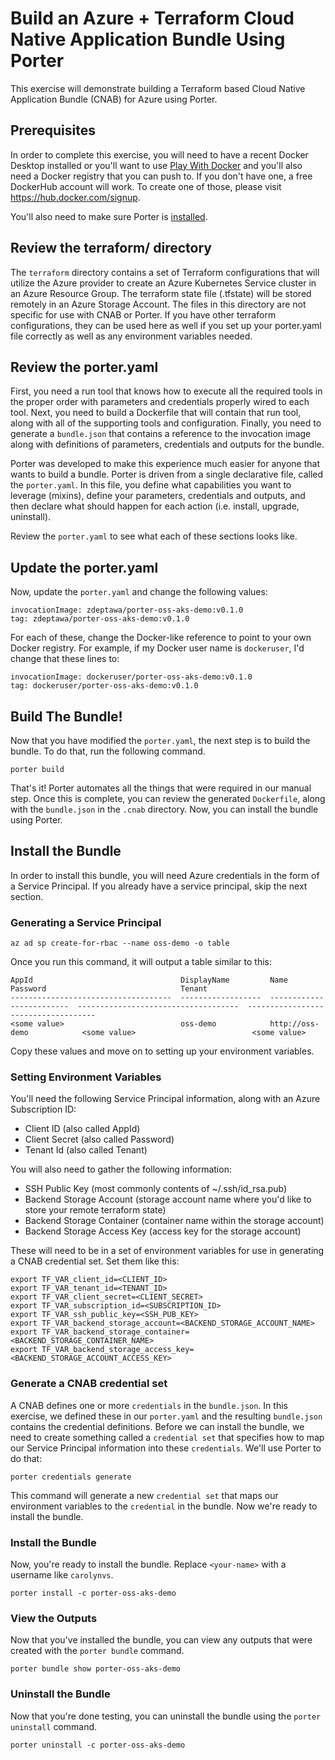 # Build an Azure + Terraform Cloud Native Application Bundle Using Porter

This exercise will demonstrate building a Terraform based Cloud Native Application Bundle (CNAB) for Azure using Porter.

## Prerequisites

In order to complete this exercise, you will need to have a recent Docker Desktop installed or you'll want to use [Play With Docker](https://labs.play-with-docker.com/) and you'll also need a Docker registry that you can push to. If you don't have one, a free DockerHub account will work. To create one of those, please visit https://hub.docker.com/signup.

You'll also need to make sure Porter is [installed](https://porter.sh/install/).

## Review the terraform/ directory

The `terraform` directory contains a set of Terraform configurations that will utilize the Azure provider to create an Azure Kubernetes Service cluster in an Azure Resource Group. The terraform state file (.tfstate) will be stored remotely in an Azure Storage Account. The files in this directory are not specific for use with CNAB or Porter. If you have other terraform configurations, they can be used here as well if you set up your porter.yaml file correctly as well as any environment variables needed.

## Review the porter.yaml

First, you need a run tool that knows how to execute all the required tools in the proper order with parameters and credentials properly wired to each tool. Next, you need to build a Dockerfile that will contain that run tool, along with all of the supporting tools and configuration. Finally, you need to generate a `bundle.json` that contains a reference to the invocation image along with definitions of parameters, credentials and outputs for the bundle.

Porter was developed to make this experience much easier for anyone that wants to build a bundle. Porter is driven from a single declarative file, called the `porter.yaml`. In this file, you define what capabilities you want to leverage (mixins), define your parameters, credentials and outputs, and then declare what should happen for each action (i.e. install, upgrade, uninstall).

Review the `porter.yaml` to see what each of these sections looks like.

## Update the porter.yaml

Now, update the `porter.yaml` and change the following values:

```
invocationImage: zdeptawa/porter-oss-aks-demo:v0.1.0
tag: zdeptawa/porter-oss-aks-demo:v0.1.0
```

For each of these, change the Docker-like reference to point to your own Docker registry. For example, if my Docker user name is `dockeruser`, I'd change that these lines to:

```
invocationImage: dockeruser/porter-oss-aks-demo:v0.1.0
tag: dockeruser/porter-oss-aks-demo:v0.1.0
```

## Build The Bundle!

Now that you have modified the `porter.yaml`, the next step is to build the bundle. To do that, run the following command.

```
porter build
```

That's it! Porter automates all the things that were required in our manual step. Once this is complete, you can review the generated `Dockerfile`, along with the `bundle.json` in the `.cnab` directory. Now, you can install the bundle using Porter.

## Install the Bundle

In order to install this bundle, you will need Azure credentials in the form of a Service Principal. If you already have a service principal, skip the next section.

### Generating a Service Principal

```
az ad sp create-for-rbac --name oss-demo -o table
```

Once you run this command, it will output a table similar to this:

```
AppId                                 DisplayName         Name                       Password                              Tenant
------------------------------------  ------------------  -------------------------  ------------------------------------  ------------------------------------
<some value>                          oss-demo            http://oss-demo            <some value>                          <some value>
```

Copy these values and move on to setting up your environment variables.

### Setting Environment Variables

You'll need the following Service Principal information, along with an Azure Subscription ID:

* Client ID (also called AppId)
* Client Secret (also called Password)
* Tenant Id (also called Tenant)

You will also need to gather the following information:

* SSH Public Key (most commonly contents of ~/.ssh/id_rsa.pub)
* Backend Storage Account (storage account name where you'd like to store your remote terraform state)
* Backend Storage Container (container name within the storage account)
* Backend Storage Access Key (access key for the storage account)

These will need to be in a set of environment variables for use in generating a CNAB credential set. Set them like this:

```
export TF_VAR_client_id=<CLIENT_ID>
export TF_VAR_tenant_id=<TENANT_ID>
export TF_VAR_client_secret=<CLIENT_SECRET>
export TF_VAR_subscription_id=<SUBSCRIPTION_ID>
export TF_VAR_ssh_public_key=<SSH_PUB_KEY>
export TF_VAR_backend_storage_account=<BACKEND_STORAGE_ACCOUNT_NAME>
export TF_VAR_backend_storage_container=<BACKEND_STORAGE_CONTAINER_NAME>
export TF_VAR_backend_storage_access_key=<BACKEND_STORAGE_ACCOUNT_ACCESS_KEY>
```

### Generate a CNAB credential set

A CNAB defines one or more `credentials` in the `bundle.json`. In this exercise, we defined these in our `porter.yaml` and the resulting `bundle.json` contains the credential definitions. Before we can install the bundle, we need to create something called a `credential set` that specifies how to map our Service Principal information into these `credentials`. We'll use Porter to do that:

```
porter credentials generate
```

This command will generate a new `credential set` that maps our environment variables to the `credential` in the bundle. Now we're ready to install the bundle.

### Install the Bundle

Now, you're ready to install the bundle. Replace `<your-name>` with a username like `carolynvs`.

```
porter install -c porter-oss-aks-demo
```

### View the Outputs

Now that you've installed the bundle, you can view any outputs that were created with the `porter bundle` command.

```
porter bundle show porter-oss-aks-demo
```

### Uninstall the Bundle

Now that you're done testing, you can uninstall the bundle using the `porter uninstall` command.

```
porter uninstall -c porter-oss-aks-demo
```
